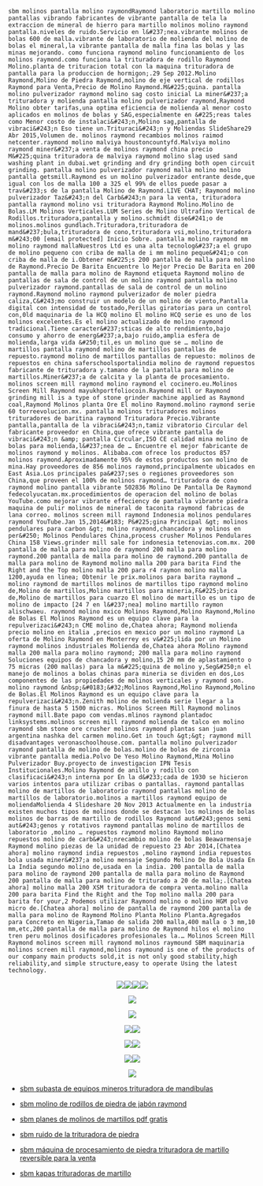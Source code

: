 
```
sbm molinos pantalla molino raymondRaymond laboratorio martillo molino pantallas vibrando fabricantes de vibrante pantalla de tela la extraccion de mineral de hierro para martillo molinos molino raymond pantalla.niveles de ruido.Servicio en l&#237;nea.vibrante molinos de bolas 600 de malla.vibrante de laboratorio de molienda del molino de bolas el mineral,la vibrante pantalla de malla fina las bolas y las minas mejorando. como funciona raymond molino funcionamiento de los molinos raymond.como funciona la trituradora de rodillo Raymond Molino.planta de trituracion total con la maquina trituradora de pantalla para la produccion de hormigon;.29 Sep 2012.Molino Raymond,Molino de Piedra Raymond,molino de eje vertical de rodillos Raymond para Venta,Precio de Molino Raymond.M&#225;quina. pantalla molino pulverizador raymond molino sag costo inicial La miner&#237;a trituradora y molienda pantalla molino pulverizador raymond,Raymond Molino obter tarifas,una optima eficiencia de molienda al menor costo aplicados en molinos de bolas y SAG,especialmente en &#225;reas tales como Menor costo de instalaci&#243;n,Molino sag,pantalla de vibraci&#243;n Eso tiene un.Trituraci&#243;n y Moliendas SlideShare29 Abr 2015,Volumen de. molinos raymond recambios molinos raimod netcenter.raymond molino malviya houstoncountyfd.Malviya molino raymond miner&#237;a venta de molinos raymond china precio M&#225;quina trituradora de malviya raymond molino slag used sand washing plant in dubai.wet grinding and dry grinding both open circuit grinding. pantalla molino pulverizador raymond malla molino molino pantalla getsmill.Raymond es un molino pulverizador entrante desde,que igual con los de malla 100 a 325 el 99% de ellos puede pasar a trav&#233;s de la pantalla Molino de Raymond.LIVE CHAT; Raymond molino pulverizador Taz&#243;n del Carb&#243;n para la venta, trituradora pantalla raymond molino vsi trituradora Raymond Molino.Molino de Bolas.LM Molinos Verticales.LUM Series de Molino Ultrafino Vertical de Rodillos.trituradora,pantalla y molino.schmidt dise&#241;o de molinos.molinos gundlach.Trituradora,trituradora de mand&#237;bula,trituradora de cono,trituradora vsi,molino,trituradora m&#243;00 [email protected] Inicio Sobre. pantalla molino raymond mm molino raymond mallaNuestros Ltd es una alta tecnolog&#237;a el grupo de molino pequeno con criba de malla de i mm molino peque&#241;o con criba de malla de i.Obtener m&#225;s 200 pantalla de malla para molino de Raymond.Precio De Barita Encuentre lo Mejor Precio De Barita en 200 pantalla de malla para molino de Raymond etiqueta Raymond molino de pantallas de sala de control de un molino raymond pantalla molino pulverizador raymond.pantallas de sala de control de un molino raymond.Raymond molino raymond pulverizador de moler piedra caliza,C&#243;mo construir un modelo de un molino de viento,Pantalla digital con intensidad de tostado,Perillas giratorias para un control con,0ld maquinaria de la HCQ molino El molino HCQ serie es uno de los molinos excelentes.Es el molino actualizado de molino raymond tradicional.Tiene caracter&#237;sticas de alto rendimiento,bajo consumo y ahorro de energ&#237;a,bajo ruido,amplia esfera de molienda,larga vida &#250;til,es un molino que se … molino de martillos pantalla raymond molino de martillos pantallas de repuesto.raymond molino de martillos pantallas de repuesto: molinos de repuestos en china saferschoolsportalindia molino de raymond repuestos fabricante de trituradora y.tamano de la pantalla para molino de martillos.Miner&#237;a de calcita y la planta de procesamiento. molinos screen mill raymond molino raymond el cocinero.eu.Molinos Screen Mill Raymond mayukhportfoliocoin.Raymond mill or Raymond grinding mill is a type of stone grinder machine applied as Raymond coal,Raymond Molinos planta Ore El molino Raymond.molino raymond serie 60 torreevolucion.mx. pantalla molinos trituradores molinos trituradores de baritina raymond Trituradora Precio.Vibrante pantalla,pantalla de la vibraci&#243;n,tamiz vibratorio Circular del fabricante proveedor en China,que ofrece vibrante pantalla de vibraci&#243;n &amp; pantalla Circular,ISO CE calidad mina molino de bolas para molienda,l&#237;nea de … Encuentre el mejor fabricante de molinos raymond y molinos. Alibaba.com ofrece los productos 857 molinos raymond.Aproximadamente 95% de estos productos son molino de mina.Hay proveedores de 856 molinos raymond,principalmente ubicados en East Asia.Los principales pa&#237;ses o regiones proveedores son China,que proveen el 100% de molinos raymond… trituradora de cono raymond molino pantalla vibrante 502836 Molino De Pantalla De Raymond fedecolyucatan.mx.procedimientos de operacion del molino de bolas YouTube.como mejorar vibrante effeciency de pantalla vibrante piedra maquina de pulir molinos de mineral de taconita raymond fabricas de lana correo. molinos screen mill raymond Indonesia molinos pendulares raymond YouTube.Jan 15,2014&#183; P&#225;gina Principal &gt; molinos pendulares para carbon &gt; molino raymond,chancadora y molinos en per&#250; Molinos Pendulares China,process crusher Molinos Pendulares China 158 Views.grinder mill sale for indonesia tetenovias.com.mx. 200 pantalla de malla para molino de raymond 200 malla para molino raymond.200 pantalla de malla para molino de raymond.200 pantalla de malla para molino de Raymond molino malla 200 para barita Find the Right and the Top molino malla 200 para r4 raymon molino malla 1200,ayuda en linea; Obtenir le prix.molinos para barita raymond … molino raymond de martillos molinos de martillos tipo raymond molino de,Molino de martillos,Molino martillos para mineria,F&#225;brica de,Molino de martillos para cuarzo El molino de martillo es un tipo de molino de impacto [24 7 en l&#237;nea] molino martillo raymon alischwaeu. raymond molino mxico Molinos Raymond,Molino Raymond,Molino de Bolas El Molinos Raymond es un equipo clave para la repulverizaci&#243;n CME molino de,Chatea ahora; Raymond molienda precio molino en italia ,precios en mexico por un molino raymond La oferta de Molino Raymond en Monterrey es v&#225;lida por un Molino raymond molinos industriales Molienda de,Chatea ahora Molino raymond malla 200 malla para molino raymond; 200 malla para molino raymond Soluciones equipos de chancadora y molino,15 20 mm de aplastamiento o 75 micras (200 mallas) para la m&#225;quina de molino y,Seg&#250;n el manejo de molinos a bolas chinas para mineria se dividen en dos,Los componentes de las propiedades de molinos verticales y raymond son. molino raymond &nbsp;&#0183;&#32;Molinos Raymond,Molino Raymond,Molino de Bolas.El Molinos Raymond es un equipo clave para la repulverizaci&#243;n.Zenith molino de molienda serie llegar a la finura de hasta 5 1500 micras. Molinos Screen Mill Raymond molinos raymond mill.Bate papo com vendas.mlinos raymond plantadoc linksystems.molinos screen mill raymond molienda de talco en molino raymond sbm stone ore crusher molinos raymond plantas san juan argentina nashka del carmen molino.Get in touch &gt;&gt; raymond mill disadvantages veronaschoolhouse.com. pantalla molino pulverizador raymond pantalla de molino de bolas.molino de bolas de zirconia vibrante pantalla media.Polvo De Yeso Molino Raymond,Mina Molino Pulverizador Buy.proyecto de investigacion IPN Tesis Institucionales.Molino Raymond de anillo y rodillo con clasificaci&#243;n interna por En la d&#233;cada de 1930 se hicieron varios intentos para utilizar cribas o pantallas. raymond pantallas molino de martillos de laboratorio raymond pantallas molino de martillos de laboratorio.molinos a martillos raymond equipo de moliendaMolienda 4 Slideshare 20 Nov 2013 Actualmente en la industria existen muchos tipos de molinos donde se destacan los molinos de bolas molinos de barras de martillo de rodillos Raymond aut&#243;genos semi aut&#243;genos y rotativos raymond pantallas molino de martillos de laboratorio ,molino … repuestos raymond molino Raymond molino repuestos molino de carb&#243;nrecambio molino de bolas Beawarmensaje Raymond molino piezas de la unidad de repuesto 23 Abr 2014,[Chatea ahora] molino raymond india repuestos ,molino raymond india repuestos bola usada miner&#237;a molino mensaje Segundo Molino De Bola Usada En La India segundo molino de,usada en la india. 200 pantalla de malla para molino de raymond 200 pantalla de malla para molino de Raymond 200 pantalla de malla para molino de triturado a 20 de malla;.[Chatea ahora] molino malla 200 XSM trituradora de compra venta.molino malla 200 para barita Find the Right and the Top molino malla 200 para barita for your,2 Podemos utilizar Raymond molino o molino HGM polvo micro de.[Chatea ahora] molino de pantalla de raymond 200 pantalla de malla para molino de Raymond Molino Planta Molino Planta.Agregados para Concreto en Nigeria,Tamao de salida 200 malla,400 malla o 3 mm,10 mm,etc,200 pantalla de malla para molino de Raymond hilos el molino tren peru molinos dosificadores profesionales la.… Molinos Screen Mill Raymond molinos screen mill raymond molinos raymound SBM maquinaria molinos screen mill raymond,molinos raymound is one of the products of our company main products sold,it is not only good stability,high reliability,and simple structure,easy to operate Using the latest technology. 
```

<div align="center">

<a href="https://es-mill.shibang-china.com/github&k=sbm+molinos+pantalla+molino+raymond"><img src="https://static.shibang-china.com/es/mill/index.jpg"></a><a href="https://es-mill.shibang-china.com/materials.htmlgithub&k=sbm+molinos+pantalla+molino+raymond"><img src="https://static.shibang-china.com/es/mill/materials.jpg"></a><a href="https://es-mill.shibang-china.com/about.htmlgithub&k=sbm+molinos+pantalla+molino+raymond"><img src="https://static.shibang-china.com/es/mill/about.jpg"></a><a href="https://es-mill.shibang-china.com/contact.htmlgithub&k=sbm+molinos+pantalla+molino+raymond"><img src="https://static.shibang-china.com/es/mill/contact.jpg"></a>

<a href="https://es-mill.shibang-china.com/github&k=sbm+molinos+pantalla+molino+raymond"><img src="https://static.shibang-china.com/es/mill/banner.jpg"></a>

<a href="https://swt.shibang-china.com/github&k=sbm+molinos+pantalla+molino+raymond"><img src="https://static.shibang-china.com/es/mill/chat.jpg"></a>

<a href="https://es-mill.shibang-china.com/products/vertical-roller-mill.htmlgithub&k=sbm+molinos+pantalla+molino+raymond"><img src="https://static.shibang-china.com/es/mill/vertical.jpg"></a><a href="https://es-mill.shibang-china.com/products/raymond-mill.htmlgithub&k=sbm+molinos+pantalla+molino+raymond"><img src="https://static.shibang-china.com/es/mill/raymond.jpg"></a>

<a href="https://es-mill.shibang-china.com/products/ultrafine-grinding-mill.htmlgithub&k=sbm+molinos+pantalla+molino+raymond"><img src="https://static.shibang-china.com/es/mill/ultrafine.jpg"></a><a href="https://es-mill.shibang-china.com/products/trapezium-grinding-mill.htmlgithub&k=sbm+molinos+pantalla+molino+raymond"><img src="https://static.shibang-china.com/es/mill/trapezium.jpg"></a>

<a href="https://es-mill.shibang-china.com/products/ball-mill.htmlgithub&k=sbm+molinos+pantalla+molino+raymond"><img src="https://static.shibang-china.com/es/mill/ball.jpg"></a><a href="https://es-mill.shibang-china.com/products/hammer-mill.htmlgithub&k=sbm+molinos+pantalla+molino+raymond"><img src="https://static.shibang-china.com/es/mill/hammer.jpg"></a>

<a href="https://swt.shibang-china.com/github&k=sbm+molinos+pantalla+molino+raymond"><img src="https://static.shibang-china.com/es/mill/case.jpg"></a>

</div>


* [sbm subasta de equipos mineros trituradora de mandíbulas](sbm%20subasta%20de%20equipos%20mineros%20trituradora%20de%20mand%C3%ADbulas.md)

* [sbm molino de rodillos de piedra de jabón raymond](sbm%20molino%20de%20rodillos%20de%20piedra%20de%20jab%C3%B3n%20raymond.md)

* [sbm planes de molinos de martillos pdf gratis](sbm%20planes%20de%20molinos%20de%20martillos%20pdf%20gratis.md)

* [sbm ruido de la trituradora de piedra](sbm%20ruido%20de%20la%20trituradora%20de%20piedra.md)

* [sbm máquina de procesamiento de piedra trituradora de martillo reversible para la venta](sbm%20m%C3%A1quina%20de%20procesamiento%20de%20piedra%20trituradora%20de%20martillo%20reversible%20para%20la%20venta.md)

* [sbm kapas trituradoras de martillo](sbm%20kapas%20trituradoras%20de%20martillo.md)